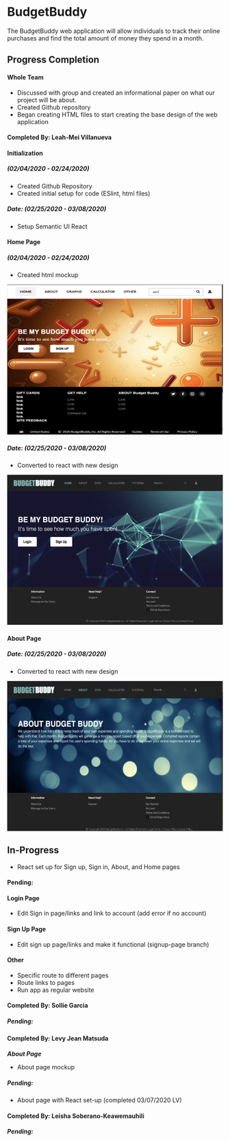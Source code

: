 # BudgetBuddy
The BudgetBuddy web application will allow individuals to track their online purchases and find the total amount of money they spend in a month.

## Progress Completion
#### Whole Team
- Discussed with group and created an informational paper on what our project will be about.
- Created Github repository
- Began creating HTML files to start creating the base design of the web application

#### Completed By: Leah-Mei Villanueva

#### Initialization 
##### (02/04/2020 - 02/24/2020)
- Created Github Repository
- Created initial setup for code (ESlint, html files)

#####  Date: (02/25/2020 - 03/08/2020)
- Setup Semantic UI React 

#### Home Page
##### (02/04/2020 - 02/24/2020)
- Created html mockup
<img src="images/home-page-mockup.png" width="600" height="350">

##### Date: (02/25/2020 - 03/08/2020)
- Converted to react with new design
<img src="images/home-page-react.png" width="600" height="350">

#### About Page
##### Date: (02/25/2020 - 03/08/2020)
- Converted to react with new design
<img src="images/about-page-react.png" width="600" height="350">

## In-Progress
- React set up for Sign up, Sign in, About, and Home pages

#### Pending:
#### Login Page
- Edit Sign in page/links and link to account (add error if no account)
#### Sign Up Page
- Edit sign up page/links and make it functional (signup-page branch)
#### Other
- Specific route to different pages
- Route links to pages
- Run app as regular website

#### Completed By: Sollie Garcia

##### Pending:

#### Completed By: Levy Jean Matsuda

***About Page***

- About page mockup 

##### Pending:
- About page with React set-up (completed 03/07/2020 LV)

#### Completed By: Leisha Soberano-Keawemauhili

##### Pending:




